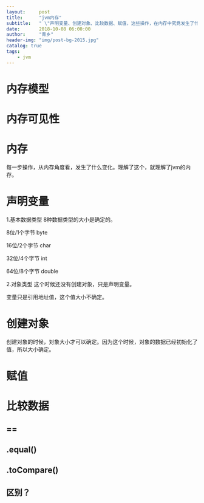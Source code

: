 ```yaml
---
layout:     post
title:      "jvm内存"
subtitle:   " \"声明变量、创建对象、比较数据、赋值，这些操作，在内存中究竟发生了什么\""
date:       2018-10-08 06:00:00
author:     "青乡"
header-img: "img/post-bg-2015.jpg"
catalog: true
tags:
    - jvm
---
```




# 内存模型

# 内存可见性


# 内存
每一步操作，从内存角度看，发生了什么变化。理解了这个，就理解了jvm的内存。

# 声明变量
1.基本数据类型
8种数据类型的大小是确定的。

8位/1个字节
byte

16位/2个字节
char

32位/4个字节
int

64位/8个字节
double



2.对象类型
这个时候还没有创建对象，只是声明变量。

变量只是引用地址值，这个值大小不确定。



# 创建对象
创建对象的时候，对象大小才可以确定。因为这个时候，对象的数据已经初始化了值，所以大小确定。

# 赋值

# 比较数据
## ==

## .equal()

## .toCompare()

## 区别？
